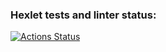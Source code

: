### Hexlet tests and linter status:
[![Actions Status](https://github.com/FasTrss/frontend-project-12/workflows/hexlet-check/badge.svg)](https://github.com/FasTrss/frontend-project-12/actions)